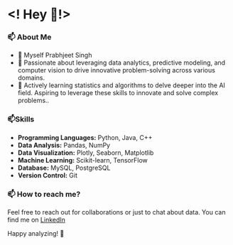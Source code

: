 # <! Hey 👋!>
### 📫 About Me
- 👋 Myself Prabhjeet Singh
- 👀 Passionate about leveraging data analytics, predictive modeling, and computer vision to drive innovative problem-solving across various domains.
- 🌱 Actively learning statistics and algorithms to delve deeper into the AI field. Aspiring to leverage these skills to innovate and solve complex problems..


### 📫Skills
- **Programming Languages:** Python, Java, C++
- **Data Analysis:** Pandas, NumPy
- **Data Visualization:** Plotly, Seaborn, Matplotlib
- **Machine Learning:** Scikit-learn, TensorFlow
- **Database:** MySQL, PostgreSQL
- **Version Control:** Git


### 📫 How to reach me?
Feel free to reach out for collaborations or just to chat about data. You can find me on [LinkedIn](https://www.linkedin.com/in/prabhjeetsingh95/)

Happy analyzing! 🚀

